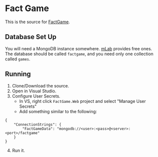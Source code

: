 # Fact Game

This is the source for [FactGame](fact-game.azurewebsites.net).

## Database Set Up

You will need a MongoDB instance somewhere. [mLab]() provides free ones. The database should be called `factgame`, and you need only one collection called `games`.

## Running

1. Clone/Download the source.
2. Open in Visual Studio.
3. Configure User Secrets.
	* In VS, right click `FactGame.Web` project and select "Manage User Secrets"
	* Add something similar to the following:
```
{
    "ConnectionStrings": {
        "FactGameData": "mongodb://<user>:<pass>@<server>:<port>/factgame"
    }
}
```
4. Run it.
